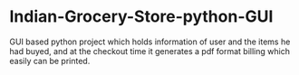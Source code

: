 # Indian-Grocery-Store-python-GUI
GUI based python project which holds information of user and the items he had buyed, and at the checkout time it generates a pdf format billing which easily can be printed.
